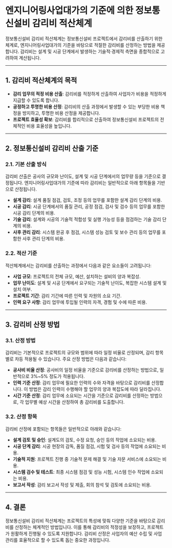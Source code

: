 # 엔지니어링사업대가의 기준에 의한 정보통신설비 감리비 적산체계

정보통신설비 감리비 적산체계는 정보통신설비 프로젝트에서 감리비를 산출하기 위한 체계로, 엔지니어링사업대가의 기준을 바탕으로 적절한 감리비를 산정하는 방법을 제공합니다. 감리비는 설계 및 시공 단계에서 발생하는 기술적·경제적 측면을 종합적으로 고려하여 계산됩니다.

---

## 1. **감리비 적산체계의 목적**

- **감리 업무의 적정 비용 산출**: 감리비를 적정하게 산출하여 사업자가 비용을 적정하게 지급할 수 있도록 합니다.
- **공정하고 투명한 비용 산정**: 감리비의 산출 과정에서 발생할 수 있는 부당한 비용 책정을 방지하고, 투명한 비용 산정을 제공합니다.
- **프로젝트 효율성 확보**: 감리비를 합리적으로 산출하여 정보통신설비 프로젝트의 전체적인 비용 효율성을 높입니다.

---

## 2. **정보통신설비 감리비 산출 기준**

### 2.1. **기본 산출 방식**
감리비 산출은 공사의 규모와 난이도, 설계 및 시공 단계에서의 업무량 등을 기준으로 결정됩니다. 엔지니어링사업대가의 기준에 따라 감리비는 일반적으로 아래 항목들을 기반으로 산정됩니다.

- **설계 감리**: 설계 품질 점검, 검토, 조정 등의 업무를 포함한 설계 감리 단계의 비용.
- **시공 감리**: 시공 단계에서의 품질 관리, 공정 점검, 검사 및 검수 등의 업무를 포함한 시공 감리 단계의 비용.
- **기술 감리**: 설계와 시공의 기술적 적합성 및 실행 가능성 등을 점검하는 기술 감리 단계의 비용.
- **사후 관리 감리**: 시스템 완공 후 점검, 시스템 성능 검토 및 보수 관리 등의 업무를 포함한 사후 관리 단계의 비용.

### 2.2. **적산 기준**
적산체계에서는 감리비를 산출하는 과정에서 다음과 같은 요소들이 고려됩니다:

- **사업 규모**: 프로젝트의 전체 규모, 예산, 설치하는 설비의 양과 복잡성.
- **업무 난이도**: 설계 및 시공 단계에서 요구되는 기술적 난이도, 복잡한 시스템 설계 및 설치 여부.
- **프로젝트 기간**: 감리 기간에 따른 인력 및 자원의 소요 기간.
- **인력 요구 사항**: 감리 업무에 투입될 인력의 자격, 경험 및 수에 따른 비용.

---

## 3. **감리비 산정 방법**

### 3.1. **산정 방법**
감리비는 기본적으로 프로젝트의 규모와 범위에 따라 일정 비율로 산정되며, 감리 항목별로 차등 적용될 수 있습니다. 주요 산정 방법은 다음과 같습니다:

- **공사비 비율 산정**: 공사비의 일정 비율을 기준으로 감리비를 산정하는 방법으로, 일반적으로 3%~5% 정도가 적용됩니다.
- **인력 기준 산정**: 감리 업무에 필요한 인력의 수와 자격을 바탕으로 감리비를 산정합니다. 이 방법은 감리 인력이 수행해야 할 업무의 양과 복잡도에 따라 달라집니다.
- **시간 기준 산정**: 감리 업무에 소요되는 시간을 기준으로 감리비를 산정하는 방법으로, 각 업무별 예상 시간을 산정하여 총 감리비를 도출합니다.

### 3.2. **산정 항목**
감리비 산정에 포함되는 항목들은 일반적으로 아래와 같습니다:

- **설계 검토 및 승인**: 설계도의 검토, 수정 요청, 승인 등의 작업에 소요되는 비용.
- **시공 단계 감리**: 시공 현장의 감독, 품질 점검, 시험 및 검사 등의 작업에 소요되는 비용.
- **기술적 지원**: 프로젝트 진행 중 기술적 문제 해결 및 기술 자문 서비스에 소요되는 비용.
- **시스템 검수 및 테스트**: 최종 시스템 점검 및 성능 시험, 시스템 인수 작업에 소요되는 비용.
- **보고서 작성**: 감리 보고서 작성 및 제출, 회의 참석 및 검토에 소요되는 비용.

---

## 4. **결론**

정보통신설비 감리비 적산체계는 프로젝트의 특성에 맞춰 다양한 기준을 바탕으로 감리비를 산정하는 체계적인 방법입니다. 이를 통해 감리비의 적정성을 보장하고, 프로젝트가 원활하게 진행될 수 있도록 지원합니다. 감리비 산정은 사업자의 예산 수립 및 사업 관리를 효율적으로 할 수 있도록 돕는 중요한 과정입니다.
